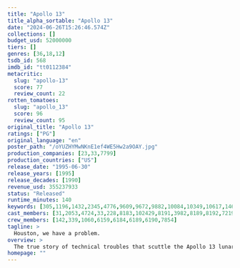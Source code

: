 ```yaml
---
title: "Apollo 13"
title_alpha_sortable: "Apollo 13"
date: "2024-06-26T15:26:46.574Z"
collections: []
budget_usd: 52000000
tiers: []
genres: [36,18,12]
tsdb_id: 568
imdb_id: "tt0112384"
metacritic:
  slug: "apollo-13"
  score: 77
  review_count: 22
rotten_tomatoes:
  slug: "apollo_13"
  score: 96
  review_count: 95
original_title: "Apollo 13"
ratings: ["PG"]
original_language: "en"
poster_path: "/oYUZHYMwNKnE1ef4WE5Hw2a9OAY.jpg"
production_companies: [23,33,7799]
production_countries: ["US"]
release_date: "1995-06-30"
release_years: [1995]
release_decades: [1990]
revenue_usd: 355237933
status: "Released"
runtime_minutes: 140
keywords: [305,1196,1432,2345,4776,9609,9672,9882,10084,10349,10617,14601,14626,193479,226233,226235,226236]
cast_members: [31,2053,4724,33,228,8183,102429,8191,3982,8189,8192,7219,8184,8185,8186,15661,16841,1470]
crew_members: [142,339,1060,6159,6184,6189,6190,7854]
tagline: >
  Houston, we have a problem.
overview: >
  The true story of technical troubles that scuttle the Apollo 13 lunar mission in 1970, risking the lives of astronaut Jim Lovell and his crew, with the failed journey turning into a thrilling saga of heroism. Drifting more than 200,000 miles from Earth, the astronauts work furiously with the ground crew to avert tragedy.
homepage: ""
---
```

